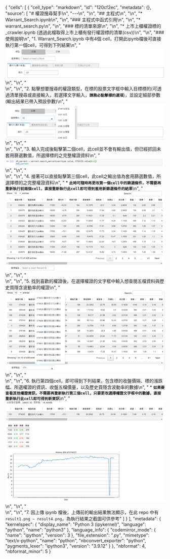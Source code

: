 {
 "cells": [
  {
   "cell_type": "markdown",
   "id": "120cf2ec",
   "metadata": {},
   "source": [
    "# 權證搜尋幫手\n",
    "---\n",
    "\n",
    "## 主程式\n",
    "\n",
    "* Warrant_Search.ipynb\n",
    "\n",
    "### 主程式中函式引用\n",
    "\n",
    "* warrant_search.py\n",
    "\n",
    "### 標的清單來源\n",
    "\n",
    "* 上市上櫃權證標的_crawler.ipynb (透過此檔取得上市上櫃有發行權證標的清單(csv))\n",
    "\n",
    "### 使用說明\n",
    "1. Warrant_Search.ipynb 中有4個 cell，打開此ipynb檔後可直接執行第一個cell，可得到下列結果\n",
    "![df](docs/cell1-1.png)\n",
    "\n",
    "<br>\n",
    "\n",
    "2. 點擊想要搜尋的權證類型，在標的股票文字框中輸入目標標的(可透過清單搜尋或直接輸入，若選擇文字輸入，**`請務必點擊標的選項`**)，並設定細部參數(輸出結果已帶入預設參數)\n",
    "![df](docs/cell1-2.png)\n",
    "\n",
    "<br>\n",
    "\n",
    "3. 輸入完成後點擊第二個cell，此cell並不會有輸出值，但已經抓回未套用篩選數值，所選擇標的之完整權證資料\n",
    "![df](docs/cell2.png)\n",
    "\n",
    "<br>\n",
    "\n",
    "4. 接著可以直接點擊第三個cell，此cell之輸出值為套用篩選數值，所選擇標的之完整權證資料\n",
    "    * **`此時可隨時再更改第一個cell中的篩選條件，不需要再重新執行前兩個cell，直接重新執行此cell即可得到套用新篩選條件的結果`**\n",
    "![df](docs/cell3-1.png)\n",
    "\n",
    "<br>\n",
    "\n",
    "5. 找到喜歡的權證後，在選擇權證的文字框中輸入想查閱五檔資料與歷史買隱含波動率的權證\n",
    "![df](docs/cell3-2.png)\n",
    "\n",
    "<br>\n",
    "\n",
    "6. 執行第四個cell，即可得到下列結果，包含標的收盤價隔、標的漲跌幅、所選權證的資訊、收盤五檔價量，以及歷史買隱含波動率的數據\n",
    "    * **`如果要查看其他權證資訊，不需要再重新執行第三個cell，只要更改選擇權證文字框中的數據，直接重新執行此cell即可得到新資訊`**\n",
    "![df](docs/cell4.png)\n",
    "\n",
    "<br>\n",
    "\n",
    "7. 因上傳 ipynb 檔後，上傳前的輸出結果無法顯示，在此 repo 中有`result1.png ~ result4.png`，為執行結果之截圖可供參考"
   ]
  }
 ],
 "metadata": {
  "kernelspec": {
   "display_name": "Python 3 (ipykernel)",
   "language": "python",
   "name": "python3"
  },
  "language_info": {
   "codemirror_mode": {
    "name": "ipython",
    "version": 3
   },
   "file_extension": ".py",
   "mimetype": "text/x-python",
   "name": "python",
   "nbconvert_exporter": "python",
   "pygments_lexer": "ipython3",
   "version": "3.9.12"
  }
 },
 "nbformat": 4,
 "nbformat_minor": 5
}
